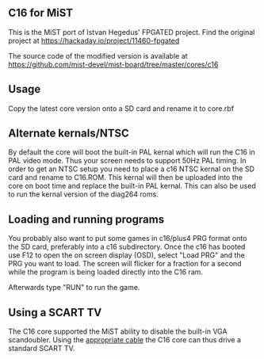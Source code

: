 C16 for MiST
------------

This is the MiST port of Istvan Hegedus' FPGATED project. Find the
original project at https://hackaday.io/project/11460-fpgated

The source code of the modified version is available at 
https://github.com/mist-devel/mist-board/tree/master/cores/c16

Usage
-----

Copy the latest core version onto a SD card and rename it to core.rbf

Alternate kernals/NTSC
----------------------

By default the core will boot the built-in PAL kernal which will run
the C16 in PAL video mode. Thus your screen needs to support 50Hz PAL
timing. In order to get an NTSC setup you need to place a c16 NTSC
kernal on the SD card and rename to C16.ROM. This kernal will then be
uploaded into the core on boot time and replace the built-in PAL
kernal. This can also be used to run the kernal version of the diag264
roms.

Loading and running programs
----------------------------

You probably also want to put some games in c16/plus4 PRG format onto
the SD card, preferably into a c16 subdirectory. Once the c16 has
booted use F12 to open the on screen display (OSD), select "Load PRG"
and the PRG you want to load. The screen will flicker for a fraction
for a second while the program is being loaded directly into the C16
ram. 

Afterwards type "RUN" to run the game.

Using a SCART TV
----------------

The C16 core supported the MiST ability to disable the built-in VGA
scandoubler. Using the [appropriate cable](https://github.com/mist-devel/mist-board/wiki/ScartCable) the C16 core can thus drive a standard SCART TV.
